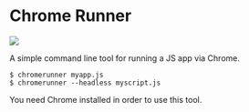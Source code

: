 # Chrome Runner

![](https://img.shields.io/badge/status-alpha-red)

A simple command line tool for running a JS app via Chrome. 

```shell
$ chromerunner myapp.js
$ chromerunner --headless myscript.js
```

You need Chrome installed in order to use this tool.
